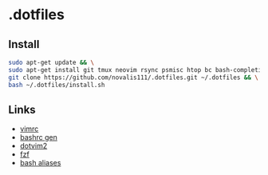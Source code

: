 # .dotfiles

## Install
```bash
sudo apt-get update && \
sudo apt-get install git tmux neovim rsync psmisc htop bc bash-completion && \
git clone https://github.com/novalis111/.dotfiles.git ~/.dotfiles && \
bash ~/.dotfiles/install.sh
```

## Links
* [vimrc](https://github.com/amix/vimrc)
* [bashrc gen](http://bashrcgenerator.com/)
* [dotvim2](https://github.com/vitaly/dotvim2)
* [fzf](https://github.com/junegunn/fzf)
* [bash aliases](https://www.cyberciti.biz/tips/bash-aliases-mac-centos-linux-unix.html)
